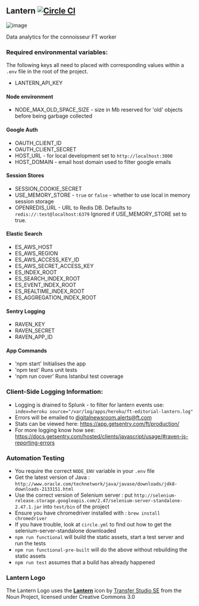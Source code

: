 Lantern [![Circle CI](https://circleci.com/gh/Financial-Times/lantern/tree/master.svg?style=svg)](https://circleci.com/gh/Financial-Times/lantern/tree/master)
------

![image](http://cache3.asset-cache.net/xt/544464663.jpg?v=1&g=fs1%7C0%7CFLS%7C64%7C663&s=1)

Data analytics for the connoisseur FT worker

### Required environmental variables:
The following keys all need to placed with corresponding values within a `.env` file in the root of the project.
- LANTERN_API_KEY

#### Node environment
- NODE_MAX_OLD_SPACE_SIZE - size in Mb reserved for 'old' objects before being garbage collected

#### Google Auth
- OAUTH_CLIENT_ID
- OAUTH_CLIENT_SECRET
- HOST_URL - for local development set to `http://localhost:3000`
- HOST_DOMAIN - email host domain used to filter google emails

#### Session Stores
- SESSION_COOKIE_SECRET
- USE_MEMORY_STORE - `true` or `false` - whether to use local in memory session storage
- OPENREDIS_URL - URL to Redis DB. Defaults to `redis://:test@localhost:6379` Ignored if USE_MEMORY_STORE set to true.

#### Elastic Search
- ES_AWS_HOST
- ES_AWS_REGION
- ES_AWS_ACCESS_KEY_ID
- ES_AWS_SECRET_ACCESS_KEY
- ES_INDEX_ROOT
- ES_SEARCH_INDEX_ROOT
- ES_EVENT_INDEX_ROOT
- ES_REALTIME_INDEX_ROOT
- ES_AGGREGATION_INDEX_ROOT

#### Sentry Logging
- RAVEN_KEY
- RAVEN_SECRET
- RAVEN_APP_ID

#### App Commands
- 'npm start' Initialises the app
- 'npm test' Runs unit tests
- 'npm run cover' Runs Istanbul test coverage

### Client-Side Logging Information:

 * Logging is drained to Splunk - to filter for lantern events use: `index=heroku source="/var/log/apps/heroku/ft-editorial-lantern.log"`
 * Errors will be emailed to digitalnewsroom.alerts@ft.com
 * Stats can be viewed here: https://app.getsentry.com/ft/production/
 * For more logging know how see: https://docs.getsentry.com/hosted/clients/javascript/usage/#raven-js-reporting-errors

### Automation Testing

- You require the correct `NODE_ENV` variable in your `.env` file
- Get the latest version of Java : `http://www.oracle.com/technetwork/java/javase/downloads/jdk8-downloads-2133151.html`
- Use the correct version of Selenium server : put `http://selenium-release.storage.googleapis.com/2.47/selenium-server-standalone-2.47.1.jar` into `test/bin` of the project
- Ensure you have chromedriver installed with : `brew install chromedriver`
- If you have trouble, look at `circle.yml` to find out how to get the selenium-server-standalone downloaded
- `npm run functional` will build the static assets, start a test server and run the tests
- `npm run functional-pre-built` will do the above without rebuilding the static assets
- `npm run test` assumes that a build has already happened


### Lantern Logo
The Lantern Logo uses the [**Lantern**](https://thenounproject.com/term/lantern/154759) icon by [Transfer Studio SE](http://transferstudio.se/) from the Noun Project, licensed under Creative Commons 3.0
